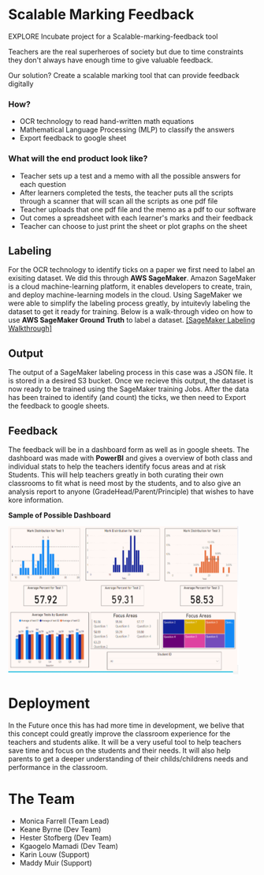 # Scalable Marking Feedback
EXPLORE Incubate project for a Scalable-marking-feedback tool

Teachers are the real superheroes of society but due to time constraints they don't always have enough time to give valuable feedback.

Our solution? Create a scalable marking tool that can provide feedback digitally

### How?

* OCR technology to read hand-written math equations
* Mathematical Language Processing (MLP) to classify the answers
* Export feedback to google sheet

### What will the end product look like?

* Teacher sets up a test and a memo with all the possible answers for each question
* After learners completed the tests, the teacher puts all the scripts through a scanner that will scan all the scripts as one pdf file
* Teacher uploads that one pdf file and the memo as a pdf to our software
* Out comes a spreadsheet with each learner's marks and their feedback
* Teacher can choose to just print the sheet or plot graphs on the sheet

## Labeling

For the OCR technology to identify ticks on a paper we first need to label an exisiting dataset.
We did this through **AWS SageMaker**.
Amazon SageMaker is a cloud machine-learning platform, it enables developers to create, train, and deploy machine-learning models in the cloud.
Using SageMaker we were able to simplify the labeling process greatly, by intuitevly labeling the dataset to get it ready for training.
Below is a walk-through video on how to use **AWS SageMaker Ground Truth** to label a dataset.
[[SageMaker Labeling Walkthrough]](https://www.youtube.com/watch?v=9zGM8FGYhok)

## Output

The output of a SageMaker labeling process in this case was a JSON file.
It is stored in a desired S3 bucket. Once we recieve this output, the dataset is now ready to be trained using the SageMaker training Jobs.
After the data has been trained to identify (and count) the ticks, we then need to Export the feedback to google sheets.

## Feedback

The feedback will be in a dashboard form as well as in google sheets. The dashboard was made with **PowerBI** and gives a overview of both class and individual stats to help the teachers identify focus areas and at risk Students. This will help teachers greatly in both curating their own classrooms to fit what is need most by the students, and to also give an analysis report to anyone (GradeHead/Parent/Principle) that wishes to have kore information.

**Sample of Possible Dashboard**

![dashboard](resources/dashboard.PNG)

# Deployment
In the Future once this has had more time in development, we belive that this concept could greatly improve the classroom experience for the teachers and students alike. It will be a very useful tool to help teachers save time and focus on the students and their needs. It will also help parents to get a deeper understanding of their childs/childrens needs and performance in the classroom.

# The Team
* Monica Farrell (Team Lead)
* Keane Byrne (Dev Team)
* Hester Stofberg (Dev Team)
* Kgaogelo Mamadi (Dev Team)
* Karin Louw (Support)
* Maddy Muir (Support)
